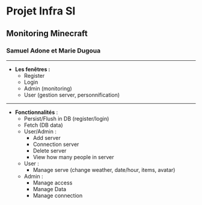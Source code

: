 # Projet Infra SI

## Monitoring Minecraft

### Samuel Adone et Marie Dugoua

---

- **Les fenêtres :**
  - Register
  - Login
  - Admin (monitoring)
  - User (gestion server, personnification)

---

- **Fonctionnalités** :
  - Persist/Flush in DB (register/login)
  - Fetch (DB data)
  - User/Admin :
    - Add server
    - Connection server
    - Delete server
    - View how many people in server
  - User : 
    - Manage serve (change weather, date/hour, items, avatar)
  - Admin : 
    - Manage access
    - Manage Data
    - Manage connection